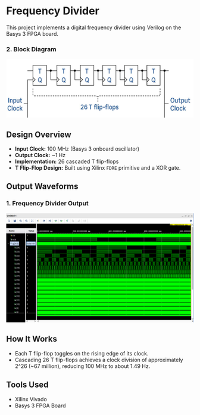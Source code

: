 # Frequency Divider

This project implements a digital frequency divider using Verilog on the Basys 3 FPGA board.

### 2. Block Diagram
![Frequency Divider Block Diagram](results/Block.png)

## Design Overview
- **Input Clock:** 100 MHz (Basys 3 onboard oscillator)
- **Output Clock:** ~1 Hz
- **Implementation:** 26 cascaded T flip-flops
- **T Flip-Flop Design:** Built using Xilinx `FDRE` primitive and a XOR gate.

## Output Waveforms

### 1. Frequency Divider Output
![Frequency Divider Output](results/Frequency_divider.png)

## How It Works
- Each T flip-flop toggles on the rising edge of its clock.
- Cascading 26 T flip-flops achieves a clock division of approximately 2^26 (~67 million), reducing 100 MHz to about 1.49 Hz.

## Tools Used
- Xilinx Vivado
- Basys 3 FPGA Board
